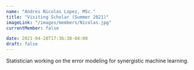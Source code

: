 ```yaml
---
name: "Andres Nicolas Lopez, MSc."
title: "Visiting Scholar (Summer 2021)"
imageLink: "/images/members/Nicolas.jpg"
currentMember: false

date: 2021-04-28T17:36:38-04:00
draft: false
---
```


Statistician working on the error modeling for synergistic machine learning.